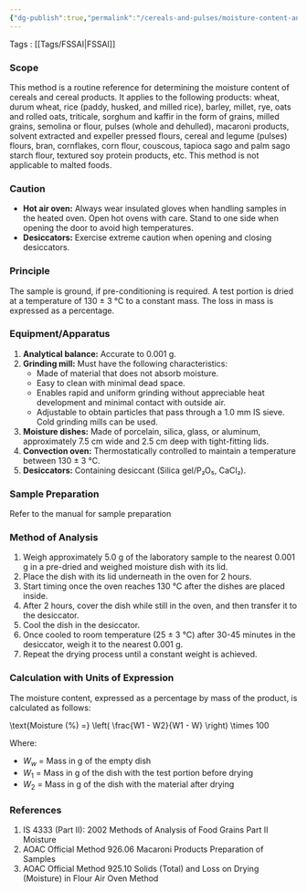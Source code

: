```yaml
---
{"dg-publish":true,"permalink":"/cereals-and-pulses/moisture-content-analysis-of-cereals-and-pulses-by-hot-air-oven-fssai-03-006-2023/"}
---
```


Tags : [[Tags/FSSAI\|FSSAI]]
### Scope

This method is a routine reference for determining the moisture content of cereals and cereal products. It applies to the following products: wheat, durum wheat, rice (paddy, husked, and milled rice), barley, millet, rye, oats and rolled oats, triticale, sorghum and kaffir in the form of grains, milled grains, semolina or flour, pulses (whole and dehulled), macaroni products, solvent extracted and expeller pressed flours, cereal and legume (pulses) flours, bran, cornflakes, corn flour, couscous, tapioca sago and palm sago starch flour, textured soy protein products, etc. This method is not applicable to malted foods.

### Caution

- **Hot air oven:** Always wear insulated gloves when handling samples in the heated oven. Open hot ovens with care. Stand to one side when opening the door to avoid high temperatures.
- **Desiccators:** Exercise extreme caution when opening and closing desiccators.

### Principle

The sample is ground, if pre-conditioning is required. A test portion is dried at a temperature of 130 ± 3 °C to a constant mass. The loss in mass is expressed as a percentage.

### Equipment/Apparatus

1. **Analytical balance:** Accurate to 0.001 g.
2. **Grinding mill:** Must have the following characteristics:
    - Made of material that does not absorb moisture.
    - Easy to clean with minimal dead space.
    - Enables rapid and uniform grinding without appreciable heat development and minimal contact with outside air.
    - Adjustable to obtain particles that pass through a 1.0 mm IS sieve. Cold grinding mills can be used.
3. **Moisture dishes:** Made of porcelain, silica, glass, or aluminum, approximately 7.5 cm wide and 2.5 cm deep with tight-fitting lids.
4. **Convection oven:** Thermostatically controlled to maintain a temperature between 130 ± 3 °C.
5. **Desiccators:** Containing desiccant (Silica gel/P₂O₅, CaCl₂).

### Sample Preparation

Refer to the manual for sample preparation

### Method of Analysis

1. Weigh approximately 5.0 g of the laboratory sample to the nearest 0.001 g in a pre-dried and weighed moisture dish with its lid.
2. Place the dish with its lid underneath in the oven for 2 hours.
3. Start timing once the oven reaches 130 °C after the dishes are placed inside.
4. After 2 hours, cover the dish while still in the oven, and then transfer it to the desiccator.
5. Cool the dish in the desiccator.
6. Once cooled to room temperature (25 ± 3 °C) after 30-45 minutes in the desiccator, weigh it to the nearest 0.001 g.
7. Repeat the drying process until a constant weight is achieved.

### Calculation with Units of Expression

The moisture content, expressed as a percentage by mass of the product, is calculated as follows:

\text{Moisture (%) =} \left( \frac{W1 - W2}{W1 - W} \right) \times 100

Where:

- $W_w$ = Mass in g of the empty dish
- $W_1$ = Mass in g of the dish with the test portion before drying
- $W_2$ = Mass in g of the dish with the material after drying

### References

1. IS 4333 (Part II): 2002 Methods of Analysis of Food Grains Part II Moisture
2. AOAC Official Method 926.06 Macaroni Products Preparation of Samples
3. AOAC Official Method 925.10 Solids (Total) and Loss on Drying (Moisture) in Flour Air Oven Method

